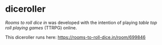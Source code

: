 # diceroller

_Rooms to roll dice in_ was developed with the intention of 
playing _table top roll playing games_ (TTRPG) online.

This diceroller runs here: https://rooms-to-roll-dice.in/room/699846
